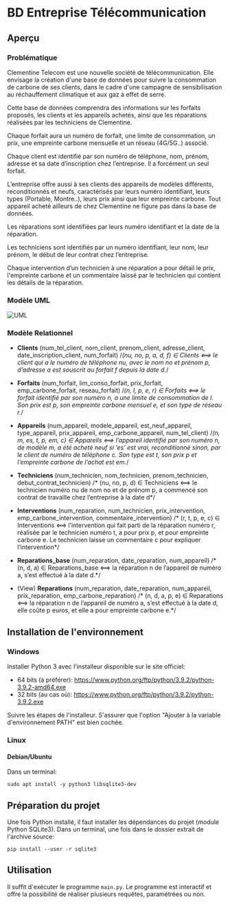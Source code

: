 # BD Entreprise Télécommunication

## Aperçu
### Problématique
Clementine Telecom est une nouvelle société de télécommunication. Elle envisage la création d'une base de données pour suivre la consommation de carbone de ses clients, dans le cadre d'une campagne de sensibilisation au réchauffement climatique et aux gaz à effet de serre.

Cette base de données comprendra des informations sur les forfaits proposés, les clients et les appareils achetés, ainsi que les réparations réalisées par les techniciens de Clementine.

Chaque forfait aura un numéro de forfait, une limite de consommation, un prix, une empreinte carbone mensuelle et un réseau (4G/5G..) associé.

Chaque client est identifié par son numéro de téléphone, nom, prénom, adresse et sa date d’inscription chez l’entreprise. Il a forcément un seul forfait.

L’entreprise offre aussi à ses clients des appareils de modèles différents, reconditionnés et neufs, caractérisés par leurs numéro identifiant, leurs types (Portable, Montre..), leurs prix ainsi que leur empreinte carbone. Tout appareil acheté ailleurs de chez Clementine ne figure pas dans la base de données. 

Les réparations sont identifiées par leurs numéro identifiant et la date de la réparation.

Les techniciens sont identifiés par un numéro identifiant, leur nom, leur prénom, le début de leur contrat chez l’entreprise.

Chaque intervention d’un technicien à une réparation a pour détail le prix, l'empreinte carbone et un commentaire laissé par le technicien qui contient les détails de la réparation.

### Modèle UML

![UML](photos/clementine.drawio.png)


### Modèle Relationnel

- **Clients** (num_tel_client, nom_client, prenom_client, adresse_client, date_inscription_client, num_forfait)
  /*(nu, no, p, a, d, f) ∈ Clients ⟺ le client qui a le numéro de téléphone nu, avec le nom no et prénom p, d’adresse a est souscrit au forfait f depuis la date d.*/
  
- **Forfaits** (num_forfait, lim_conso_forfait, prix_forfait, emp_carbone_forfait, reseau_forfait)
  /*(n, l, p, e, r) ∈ Forfaits ⟺ le forfait identifié par son numéro n, a une limite de consommation de l. Son prix est p, son empreinte carbone mensuel e, et son type de réseau r.*/
  
- **Appareils** (num_appareil, modele_appareil, est_neuf_appareil, type_appareil, prix_appareil, emp_carbone_appareil, num_tel_client)
  /*(n, m, es, t, p, em, c) ∈ Appareils ⟺ l’appareil identifié par son numéro n, de modèle m, a été acheté neuf si ‘es’ est vrai, reconditionné sinon, par le client de numéro de téléphone c. Son type est t, son prix p et l’empreinte carbone de l’achat est em.*/
  
- **Techniciens** (num_technicien, nom_technicien, prenom_technicien, debut_contrat_technicien)
  /* (nu, no, p, d) ∈  Techniciens ⟺ le technicien numéro nu de nom no et de prénom p, a commencé son contrat de travaille chez l’entreprise à la date d*/
  
- **Interventions** (num_reparation, num_technicien, prix_intervention, emp_carbone_intervention, commentaire_intervention)
  /* (r, t, p, e, c) ∈ Interventions ⟺ l’intervention qui fait parti de la réparation numéro r, réalisée par le technicien numéro t, a pour prix p, et pour empreinte carbone e. Le technicien laisse un commentaire c pour expliquer l’intervention*/
  
- **Reparations_base** (num_reparation, date_reparation, num_appareil)
  /* (n, d, a) ∈ Reparations_base ⟺ la réparation n de l’appareil de numéro a, s’est effectué à la date d.*/
  
- (View) **Reparations** (num_reparation, date_reparation, num_appareil, prix_reparation, emp_carbone_reparation)
  /* (n, d, a, p, e) ∈ Reparations ⟺ la réparation n de l’appareil de numéro a, s’est effectué à la date d, elle coûte p euros, et elle a pour empreinte carbone e.*/


## Installation de l'environnement
### Windows 
Installer Python 3 avec l'installeur disponible sur le site officiel:
* 64 bits (à préférer): https://www.python.org/ftp/python/3.9.2/python-3.9.2-amd64.exe
* 32 bits (au cas où): https://www.python.org/ftp/python/3.9.2/python-3.9.2.exe

Suivre les étapes de l'installeur. S'assurer que l'option "Ajouter à la
variable d'environnement PATH" est bien cochée.

### Linux
#### Debian/Ubuntu

Dans un terminal:

    sudo apt install -y python3 libsqlite3-dev

## Préparation du projet
Une fois Python installé, il faut installer les dépendances du projet (module
Python SQLite3). Dans un terminal, une fois dans le dossier extrait de
l'archive source:

    pip install --user -r sqlite3

## Utilisation
Il suffit d'exécuter le programme `main.py`. Le programme est interactif et offre la possibilité de réaliser plusieurs requêtes, paramétrées ou non.





